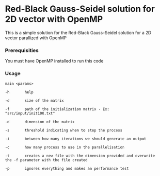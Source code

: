 # Red-Black Gauss-Seidel solution for 2D vector with OpenMP

This is a simple solution for the Red-Black Gauss-Seidel solution for a 2D vector parallized with OpenMP

### Prerequisities

You must have OpenMP installed to run this code

### Usage

```shell
main <params>
```

```shell
-h       help

-d       size of the matrix

-f       path of the initialization matrix - Ex: "src/input/init100.txt"

-d       dimension of the matrix

-s       threshold indicating when to stop the process

-i       between how many iterations we should generate an output

-c       how many process to use in the parallelisation

-t       creates a new file with the dimension provided and overwrite the -f parameter with the file created

-p       ignores everything and makes an performance test
```